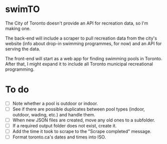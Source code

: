 swimTO
======

The City of Toronto doesn't provide an API for recreation data, so I'm making one.

The back-end will include a scraper to pull recreation data from the city's website (info about drop-in swimming programmes, for now) and an API for serving the data.

The front-end will start as a web app for finding swimming pools in Toronto. After that, I might expand it to include all Toronto municipal recreational programming.

To do
======

- [ ] Note whether a pool is outdoor or indoor.
- [ ] See if there are possible duplicates between pool types (indoor, outdoor, wading, etc.) and handle them.
- [ ] When new JSON files are created, move any old ones to a subfolder.
- [ ] If a required output folder does not exist, create it.
- [ ] Add the time it took to scrape to the "Scrape completed" message.
- [ ] Format toronto.ca's dates and times into ISO.

